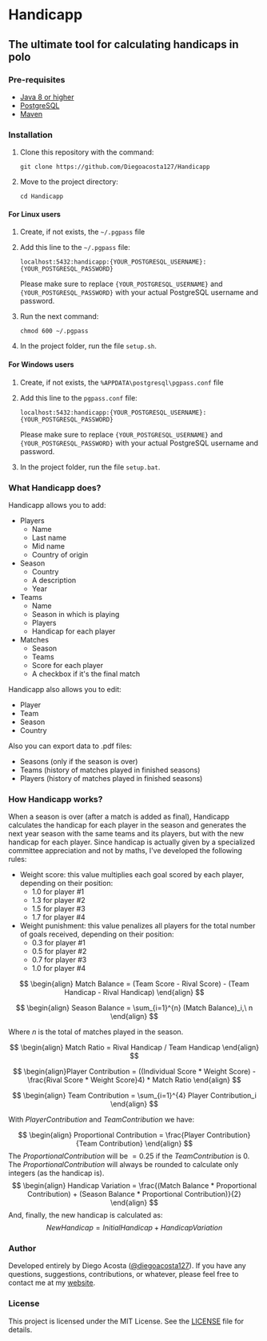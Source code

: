 # Handicapp

## The ultimate tool for calculating handicaps in polo

### Pre-requisites
- [Java 8 or higher](https://www.oracle.com/java/technologies/downloads/archive/)
- [PostgreSQL](https://www.postgresql.org/download/)
- [Maven](https://maven.apache.org/install.html)

### Installation

1. Clone this repository with the command:
   ```
   git clone https://github.com/Diegoacosta127/Handicapp
   ```
2. Move to the project directory:
   ```
   cd Handicapp
   ```

#### For Linux users

1. Create, if not exists, the `~/.pgpass` file

2. Add this line to the `~/.pgpass` file:
   ```
   localhost:5432:handicapp:{YOUR_POSTGRESQL_USERNAME}:{YOUR_POSTGRESQL_PASSWORD}
    ```
    Please make sure to replace `{YOUR_POSTGRESQL_USERNAME}` and `{YOUR_POSTGRESQL_PASSWORD}` with your actual PostgreSQL username and password.
3. Run the next command:
    ```
    chmod 600 ~/.pgpass
    ```
4. In the project folder, run the file `setup.sh`.

#### For Windows users
1. Create, if not exists, the `%APPDATA\postgresql\pgpass.conf` file

2. Add this line to the `pgpass.conf` file:
   ```
   localhost:5432:handicapp:{YOUR_POSTGRESQL_USERNAME}:{YOUR_POSTGRESQL_PASSWORD}
    ```
    Please make sure to replace `{YOUR_POSTGRESQL_USERNAME}` and `{YOUR_POSTGRESQL_PASSWORD}` with your actual PostgreSQL username and password.
3. In the project folder, run the file `setup.bat`.

### What Handicapp does?
Handicapp allows you to add:
- Players
    - Name
    - Last name
    - Mid name
    - Country of origin
- Season
    - Country
    - A description
    - Year
- Teams
    - Name
    - Season in which is playing
    - Players
    - Handicap for each player
- Matches
    - Season
    - Teams
    - Score for each player
    - A checkbox if it's the final match

Handicapp also allows you to edit:
- Player
- Team
- Season
- Country

Also you can export data to .pdf files:
- Seasons (only if the season is over)
- Teams (history of matches played in finished seasons)
- Players (history of matches played in finished seasons)

### How Handicapp works?
When a season is over (after a match is added as final), Handicapp calculates the handicap for each player in the season and generates the next year season with the same teams and its players, but with the new handicap for each player. Since handicap is actually given by a specialized committee appreciation and not by maths, I've developed the following rules:

- Weight score: this value multiplies each goal scored by each player, depending on their position:
    - $1.0$ for player #1
    - $1.3$ for player #2
    - $1.5$ for player #3
    - $1.7$ for player #4
- Weight punishment: this value penalizes all players for the total number of goals received, depending on their position:
    - $0.3$ for player #1
    - $0.5$ for player #2
    - $0.7$ for player #3
    - $1.0$ for player #4

$$
\begin{align}
    Match Balance = (Team Score - Rival Score) - (Team Handicap - Rival Handicap)
\end{align}
$$

$$
\begin{align}
    Season Balance = \sum_{i=1}^{n} (Match Balance)_i,\ n
\end{align}
$$

Where $n$ is the total of matches played in the season.

$$
\begin{align}
    Match Ratio = Rival Handicap / Team Handicap
\end{align}
$$

$$
\begin{align}Player Contribution = ((Individual Score * Weight Score) -\frac{Rival Score * Weight Score}4) * Match Ratio
\end{align}
$$

$$
\begin{align}
    Team Contribution = \sum_{i=1}^{4} Player Contribution_i
\end{align}
$$

With $Player Contribution$ and $Team Contribution$ we have:

$$
\begin{align}
    Proportional Contribution = \frac{Player Contribution}{Team Contribution} 
\end{align}
$$
The $Proportional Contribution$ will be $= 0.25$ if the $Team Contribution$ is $0$. The $Proportional Contribution$ will always be rounded to calculate only integers (as the handicap is).
$$
\begin{align}
    Handicap Variation = \frac{(Match Balance * Proportional Contribution) + (Season Balance * Proportional Contribution)}{2}
\end{align}
$$
And, finally, the new handicap is calculated as:
$$New Handicap = Initial Handicap + Handicap Variation$$

### Author
Developed entirely by Diego Acosta ([@diegoacosta127](https://github.com/Diegoacosta127)). If you have any questions, suggestions, contributions, or whatever, please feel free to contact me at my [website](https://diegoacosta127.pages.dev/).

### License
This project is licensed under the MIT License. See the [LICENSE](LICENSE) file for details.